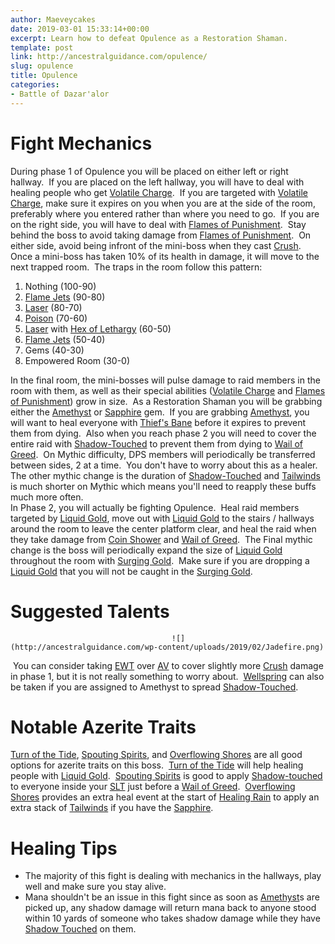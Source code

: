 ```yaml
---
author: Maeveycakes
date: 2019-03-01 15:33:14+00:00
excerpt: Learn how to defeat Opulence as a Restoration Shaman.
template: post
link: http://ancestralguidance.com/opulence/
slug: opulence
title: Opulence
categories:
- Battle of Dazar'alor
---
```


# Fight Mechanics

		
		

During phase 1 of Opulence you will be placed on either left or right hallway.  If you are placed on the left hallway, you will have to deal with healing people who get [Volatile Charge](https://www.wowhead.com/spell=283507/volatile-charge).  If you are targeted with [Volatile Charge](https://www.wowhead.com/spell=283507/volatile-charge), make sure it expires on you when you are at the side of the room, preferably where you entered rather than where you need to go.  If you are on the right side, you will have to deal with [Flames of Punishment](https://www.wowhead.com/spell=282939/flames-of-punishment).  Stay behind the boss to avoid taking damage from [Flames of Punishment](https://www.wowhead.com/spell=282939/flames-of-punishment).  On either side, avoid being infront of the mini-boss when they cast [Crush](https://www.wowhead.com/spell=283604/crush).  Once a mini-boss has taken 10% of its health in damage, it will move to the next trapped room.  The traps in the room follow this pattern: 

  1. Nothing (100-90)
  2. [Flame Jets](https://www.wowhead.com/spell=285479/flame-jet) (90-80)
  3. [Laser](https://www.wowhead.com/spell=284081/ruby-beam) (80-70)
  4. [Poison](https://www.wowhead.com/spell=284493/pulse-quickening-toxin) (70-60)
  5. [Laser](https://www.wowhead.com/spell=284081/ruby-beam) with [Hex of Lethargy](https://www.wowhead.com/spell=284470/hex-of-lethargy) (60-50)
  6. [Flame Jets](https://www.wowhead.com/spell=285479/flame-jet) (50-40)
  7. Gems (40-30)
  8. Empowered Room (30-0)

In the final room, the mini-bosses will pulse damage to raid members in the room with them, as well as their special abilities ([Volatile Charge](https://www.wowhead.com/spell=283507/volatile-charge) and [Flames of Punishment](https://www.wowhead.com/spell=282939/flames-of-punishment)) grow in size.  As a Restoration Shaman you will be grabbing either the [Amethyst](https://www.wowhead.com/spell=284558/amethyst-of-the-shadow-king) or [Sapphire](https://www.wowhead.com/spell=284567/tailwind-sapphire) gem.  If you are grabbing [Amethyst](https://www.wowhead.com/spell=284558/amethyst-of-the-shadow-king), you will want to heal everyone with [Thief's Bane](https://www.wowhead.com/spell=287424/thiefs-bane) before it expires to prevent them from dying.  Also when you reach phase 2 you will need to cover the entire raid with [Shadow-Touched](https://www.wowhead.com/spell=284556/shadow-touched) to prevent them from dying to [Wail of Greed](https://www.wowhead.com/spell=284941/wail-of-greed).  On Mythic difficulty, DPS members will periodically be transferred between sides, 2 at a time.  You don't have to worry about this as a healer.  The other mythic change is the duration of [Shadow-Touched](https://www.wowhead.com/spell=284556/shadow-touched) and [Tailwinds](https://www.wowhead.com/spell=284573/tailwinds) is much shorter on Mythic which means you'll need to reapply these buffs much more often.  
In Phase 2, you will actually be fighting Opulence.  Heal raid members targeted by [Liquid Gold](https://www.wowhead.com/spell=287072/liquid-gold), move out with [Liquid Gold](https://www.wowhead.com/spell=287072/liquid-gold) to the stairs / hallways around the room to leave the center platform clear, and heal the raid when they take damage from [Coin Shower](https://www.wowhead.com/spell=285014/coin-shower) and [Wail of Greed](https://www.wowhead.com/spell=284941/wail-of-greed).  The Final mythic change is the boss will periodically expand the size of [Liquid Gold](https://www.wowhead.com/spell=287072/liquid-gold) throughout the room with [Surging Gold](https://www.wowhead.com/spell=289155/surging-gold).  Make sure if you are dropping a [Liquid Gold](https://www.wowhead.com/spell=287072/liquid-gold) that you will not be caught in the [Surging Gold](https://www.wowhead.com/spell=289155/surging-gold).

		
			

# Suggested Talents

		
										![](http://ancestralguidance.com/wp-content/uploads/2019/02/Jadefire.png)											
		

 You can consider taking [EWT](https://www.wowhead.com/spell=198838/earthen-wall-totem) over [AV](https://www.wowhead.com/spell=207401/ancestral-vigor) to cover slightly more [Crush](https://www.wowhead.com/spell=283604/crush) damage in phase 1, but it is not really something to worry about.  [Wellspring](https://www.wowhead.com/spell=197995/wellspring) can also be taken if you are assigned to Amethyst to spread [Shadow-Touched](https://www.wowhead.com/spell=284556/shadow-touched).

		
			

# Notable Azerite Traits

		
		

[Turn of the Tide](https://www.wowhead.com/spell=287300/turn-of-the-tide), [Spouting Spirits](https://www.wowhead.com/spell=279504/spouting-spirits), and [Overflowing Shores](https://www.wowhead.com/spell=278095/overflowing-shores) are all good options for azerite traits on this boss.  [Turn of the Tide](https://www.wowhead.com/spell=287300/turn-of-the-tide) will help healing people with [Liquid Gold](https://www.wowhead.com/spell=287072/liquid-gold).  [Spouting Spirits](https://www.wowhead.com/spell=279504/spouting-spirits) is good to apply [Shadow-touched](https://www.wowhead.com/spell=284556/shadow-touched) to everyone inside your [SLT](https://www.wowhead.com/spell=98008/spirit-link-totem) just before a [Wail of Greed](https://www.wowhead.com/spell=284941/wail-of-greed).  [Overflowing Shores](https://www.wowhead.com/spell=278095/overflowing-shores) provides an extra heal event at the start of [Healing Rain](https://www.wowhead.com/spell=73920/healing-rain) to apply an extra stack of [Tailwinds](https://www.wowhead.com/spell=284573/tailwinds) if you have the [Sapphire](https://www.wowhead.com/spell=284567/tailwind-sapphire).

		
			

# Healing Tips

		
		

  * The majority of this fight is dealing with mechanics in the hallways, play well and make sure you stay alive.
  * Mana shouldn't be an issue in this fight since as soon as [Amethyst](https://www.wowhead.com/spell=284558/amethyst-of-the-shadow-king)s are picked up, any shadow damage will return mana back to anyone stood within 10 yards of someone who takes shadow damage while they have [Shadow Touched](https://www.wowhead.com/spell=284556/shadow-touched) on them.
